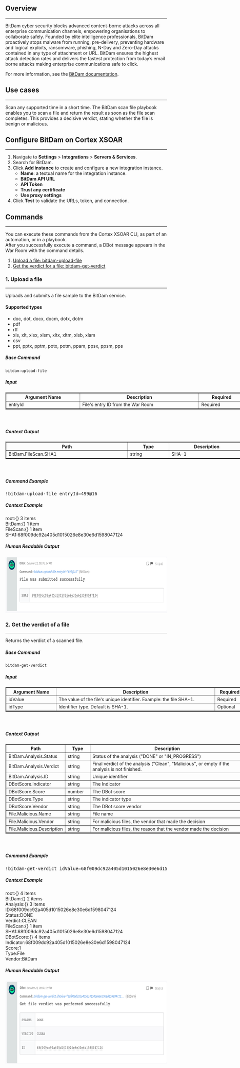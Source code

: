 <!-- HTML_DOC -->
<h2>Overview</h2>
<hr>
<p>BitDam cyber security blocks advanced content-borne attacks across all enterprise communication channels, empowering organisations to collaborate safely. Founded by elite intelligence professionals, BitDam proactively stops malware from running, pre-delivery, preventing hardware and logical exploits, ransomware, phishing, N-Day and Zero-Day attacks contained in any type of attachment or URL. BitDam ensures the highest attack detection rates and delivers the fastest protection from today’s email borne attacks making enterprise communications safe to click.</p>
<p>For more information, see the <a href="https://cloud.bitdam.com/api/v1.0/ui/" target="_blank" rel="noopener">BitDam documentation</a>.</p>
<h2>Use cases</h2>
<hr>
<p>Scan any supported time in a short time. The BitDam scan file playbook enables you to scan a file and return the result as soon as the file scan completes. This provides a decisive verdict, stating whether the file is benign or malicious.</p>
<h2>Configure BitDam on Cortex XSOAR</h2>
<hr>
<ol>
<li>Navigate to <strong>Settings</strong> &gt; <strong>Integrations</strong> &gt; <strong>Servers &amp; Services</strong>.</li>
<li>Search for BitDam.</li>
<li>Click <strong>Add instance</strong> to create and configure a new integration instance.<br>
<ul>
<li>
<strong>Name</strong>: a textual name for the integration instance.</li>
<li><strong>BitDam API URL</strong></li>
<li><strong>API Token</strong></li>
<li><strong>Trust any certificate</strong></li>
<li><strong>Use proxy settings</strong></li>
</ul>
</li>
<li>Click <strong>Test</strong> to validate the URLs, token, and connection.</li>
</ol>
<h2>Commands</h2>
<hr>
<p>You can execute these commands from the Cortex XSOAR CLI, as part of an automation, or in a playbook.<br>After you successfully execute a command, a DBot message appears in the War Room with the command details.</p>
<ol>
<li><a href="#h_92944668351540898353940">Upload a file: bitdam-upload-file</a></li>
<li><a href="#h_56122540381540898358695">Get the verdict for a file: bitdam-get-verdict</a></li>
</ol>
<h3 id="h_92944668351540898353940">1. Upload a file</h3>
<hr>
<p>Uploads and submits a file sample to the BitDam service.</p>
<h4>Supported types</h4>
<ul>
<li>doc, dot, docx, docm, dotx, dotm</li>
<li>pdf</li>
<li>rtf</li>
<li>xls, xlt, xlsx, xlsm, xltx, xltm, xlsb, xlam</li>
<li>csv</li>
<li>ppt, pptx, pptm, potx, potm, ppam, ppsx, ppsm, pps</li>
</ul>
<h5>Base Command</h5>
<pre><code>bitdam-upload-file</code></pre>
<h5>Input</h5>
<table style="width: 748px;" border="2" cellpadding="6">
<thead>
<tr>
<th style="width: 218px;"><strong>Argument Name</strong></th>
<th style="width: 362px;"><strong>Description</strong></th>
<th style="width: 128px;"><strong>Required</strong></th>
</tr>
</thead>
<tbody>
<tr>
<td style="width: 218px;">entryId</td>
<td style="width: 362px;">File's entry ID from the War Room</td>
<td style="width: 128px;">Required</td>
</tr>
</tbody>
</table>
<h5> </h5>
<h5>Context Output</h5>
<table style="width: 748px;" border="2" cellpadding="6">
<thead>
<tr>
<th style="width: 369px;"><strong>Path</strong></th>
<th style="width: 116px;"><strong>Type</strong></th>
<th style="width: 223px;"><strong>Description</strong></th>
</tr>
</thead>
<tbody>
<tr>
<td style="width: 369px;">BitDam.FileScan.SHA1</td>
<td style="width: 116px;">string</td>
<td style="width: 223px;">SHA-1</td>
</tr>
</tbody>
</table>
<h5> </h5>
<h5>Command Example</h5>
<pre>!bitdam-upload-file entryId=499@16</pre>
<h5>Context Example</h5>
<p>root:{} 3 items<br>BitDam:{} 1 item<br>FileScan:{} 1 item<br>SHA1:68f009dc92a405d1015026e8e30e6d1598047124</p>
<h5>Human Readable Output</h5>
<p><a href="https://user-images.githubusercontent.com/12241410/47354978-daf39580-d6c8-11e8-9b26-7919dbdc7d4a.png" target="_blank" rel="noopener noreferrer"><img src="../../doc_files/47354978-daf39580-d6c8-11e8-9b26-7919dbdc7d4a.png"" alt="image" width="751" height="175"></a></p>
<h3 id="h_56122540381540898358695">2. Get the verdict of a file</h3>
<hr>
<p>Returns the verdict of a scanned file.</p>
<h5>Base Command</h5>
<pre><code>bitdam-get-verdict</code></pre>
<h5>Input</h5>
<table style="width: 748px;" border="2" cellpadding="6">
<thead>
<tr>
<th style="width: 143px;"><strong>Argument Name</strong></th>
<th style="width: 488px;"><strong>Description</strong></th>
<th style="width: 77px;"><strong>Required</strong></th>
</tr>
</thead>
<tbody>
<tr>
<td style="width: 143px;">idValue</td>
<td style="width: 488px;">The value of the file's unique identifier. Example: the file SHA-1.</td>
<td style="width: 77px;">Required</td>
</tr>
<tr>
<td style="width: 143px;">idType</td>
<td style="width: 488px;">Identifier type. Default is SHA-1.</td>
<td style="width: 77px;">Optional</td>
</tr>
</tbody>
</table>
<h5> </h5>
<h5>Context Output</h5>
<table style="width: 748px;" border="2" cellpadding="6">
<thead>
<tr>
<th style="width: 169px;"><strong>Path</strong></th>
<th style="width: 63px;"><strong>Type</strong></th>
<th style="width: 476px;"><strong>Description</strong></th>
</tr>
</thead>
<tbody>
<tr>
<td style="width: 169px;">BitDam.Analysis.Status</td>
<td style="width: 63px;">string</td>
<td style="width: 476px;">Status of the analysis ("DONE" or "IN_PROGRESS")</td>
</tr>
<tr>
<td style="width: 169px;">BitDam.Analysis.Verdict</td>
<td style="width: 63px;">string</td>
<td style="width: 476px;">Final verdict of the analysis ("Clean", "Malicious", or empty if the analysis is not finished.</td>
</tr>
<tr>
<td style="width: 169px;">BitDam.Analysis.ID</td>
<td style="width: 63px;">string</td>
<td style="width: 476px;">Unique identifier</td>
</tr>
<tr>
<td style="width: 169px;">DBotScore.Indicator</td>
<td style="width: 63px;">string</td>
<td style="width: 476px;">The Indicator</td>
</tr>
<tr>
<td style="width: 169px;">DBotScore.Score</td>
<td style="width: 63px;">number</td>
<td style="width: 476px;">The DBot score</td>
</tr>
<tr>
<td style="width: 169px;">DBotScore.Type</td>
<td style="width: 63px;">string</td>
<td style="width: 476px;">The indicator type</td>
</tr>
<tr>
<td style="width: 169px;">DBotScore.Vendor</td>
<td style="width: 63px;">string</td>
<td style="width: 476px;">The DBot score vendor</td>
</tr>
<tr>
<td style="width: 169px;">File.Malicious.Name</td>
<td style="width: 63px;">string</td>
<td style="width: 476px;">File name</td>
</tr>
<tr>
<td style="width: 169px;">File.Malicious.Vendor</td>
<td style="width: 63px;">string</td>
<td style="width: 476px;">For malicious files, the vendor that made the decision</td>
</tr>
<tr>
<td style="width: 169px;">File.Malicious.Description</td>
<td style="width: 63px;">string</td>
<td style="width: 476px;">For malicious files, the reason that the vendor made the decision</td>
</tr>
</tbody>
</table>
<h5> </h5>
<h5>Command Example</h5>
<pre>!bitdam-get-verdict idValue=68f009dc92a405d1015026e8e30e6d1598047124</pre>
<h5>Context Example</h5>
<p>root:{} 4 items<br>BitDam:{} 2 items<br>Analysis:{} 3 items<br>ID:68f009dc92a405d1015026e8e30e6d1598047124<br>Status:DONE<br>Verdict:CLEAN<br>FileScan:{} 1 item<br>SHA1:68f009dc92a405d1015026e8e30e6d1598047124<br>DBotScore:{} 4 items<br>Indicator:68f009dc92a405d1015026e8e30e6d1598047124<br>Score:1<br>Type:File<br>Vendor:BitDam</p>
<h5>Human Readable Output</h5>
<p><a href="https://user-images.githubusercontent.com/12241410/47355146-4473a400-d6c9-11e8-8ded-a3f99e31ddb7.png" target="_blank" rel="noopener noreferrer"><img src="../../doc_files/47355146-4473a400-d6c9-11e8-8ded-a3f99e31ddb7.png"" alt="image" width="752" height="258"></a></p>